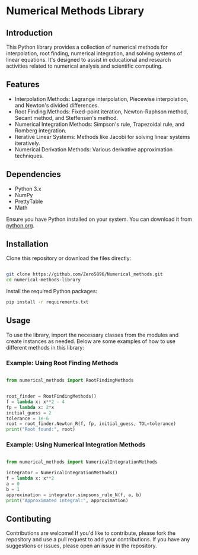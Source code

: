 # Numerical Methods Library
## Introduction
This Python library provides a collection of numerical methods for interpolation, root finding, numerical integration, and solving systems of linear equations. It's designed to assist in educational and research activities related to numerical analysis and scientific computing.

## Features
- Interpolation Methods: Lagrange interpolation, Piecewise interpolation, and Newton's divided differences.
- Root Finding Methods: Fixed-point iteration, Newton-Raphson method, Secant method, and Steffensen's method.
- Numerical Integration Methods: Simpson's rule, Trapezoidal rule, and Romberg integration.
- Iterative Linear Systems: Methods like Jacobi for solving linear systems iteratively.
- Numerical Derivation Methods: Various derivative approximation techniques.
## Dependencies
- Python 3.x
- NumPy
- PrettyTable
- Math

Ensure you have Python installed on your system. You can download it from [python.org](https://python.org).

## Installation
Clone this repository or download the files directly:

```bash

git clone https://github.com/Zero5896/Numerical_methods.git
cd numerical-methods-library
```

Install the required Python packages:

```bash
pip install -r requirements.txt
```
## Usage
To use the library, import the necessary classes from the modules and create instances as needed. Below are some examples of how to use different methods in this library:

### Example: Using Root Finding Methods
```python

from numerical_methods import RootFindingMethods


root_finder = RootFindingMethods()
f = lambda x: x**2 - 4
fp = lambda x: 2*x
initial_guess = 2
tolerance = 1e-6
root = root_finder.Newton_R(f, fp, initial_guess, TOL=tolerance)
print("Root found:", root)
```
### Example: Using Numerical Integration Methods
```python

from numerical_methods import NumericalIntegrationMethods

integrator = NumericalIntegrationMethods()
f = lambda x: x**2
a = 0
b = 1
approximation = integrator.simpsons_rule_N(f, a, b)
print("Approximated integral:", approximation)
```
## Contibuting
Contributions are welcome! If you'd like to contribute, please fork the repository and use a pull request to add your contributions. If you have any suggestions or issues, please open an issue in the repository.

